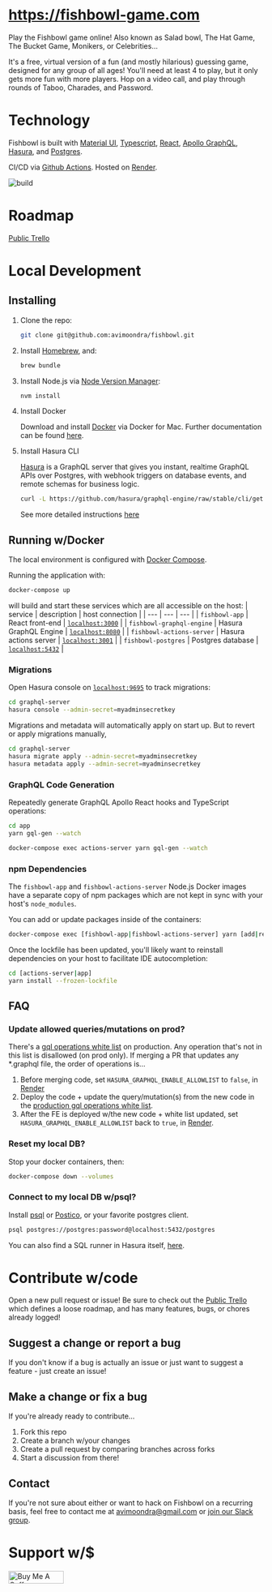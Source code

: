 # https://fishbowl-game.com

Play the Fishbowl game online! Also known as Salad bowl, The Hat Game, The Bucket Game, Monikers, or Celebrities...

It's a free, virtual version of a fun (and mostly hilarious) guessing game, designed for any group of all ages! You'll need at least 4 to play, but it only gets more fun with more players. Hop on a video call, and play through rounds of Taboo, Charades, and Password.

# Technology

Fishbowl is built with [Material UI](https://material-ui.com/), [Typescript](https://www.typescriptlang.org/), [React](https://reactjs.org/), [Apollo GraphQL](https://www.apollographql.com/), [Hasura](https://hasura.io/), and [Postgres](https://www.postgresql.org/).

CI/CD via [Github Actions](https://github.com/features/actions). Hosted on [Render](https://render.com/).

![build](https://github.com/avimoondra/fishbowl/workflows/build/badge.svg)

# Roadmap

[Public Trello](https://trello.com/b/xxUmKj7q/fishbowl-game)

# Local Development

## Installing

1. Clone the repo:

   ```bash
   git clone git@github.com:avimoondra/fishbowl.git
   ```

2. Install [Homebrew](https://brew.sh/), and:

   ```bash
   brew bundle
   ```

3. Install Node.js via [Node Version Manager](https://github.com/nvm-sh/nvm):

   ```bash
   nvm install
   ```

4. Install Docker

   Download and install [Docker](https://docs.docker.com/docker-for-mac/install/) via Docker for Mac. Further documentation can be found [here](https://docs.docker.com/engine/docker-overview/).

5. Install Hasura CLI

   [Hasura](https://hasura.io/) is a GraphQL server that gives you instant, realtime GraphQL APIs over Postgres, with webhook triggers on database events, and remote schemas for business logic.

   ```bash
   curl -L https://github.com/hasura/graphql-engine/raw/stable/cli/get.sh | bash
   ```

   See more detailed instructions [here](https://hasura.io/docs/1.0/graphql/manual/hasura-cli/install-hasura-cli.html)

## Running w/Docker

The local environment is configured with [Docker Compose](https://docs.docker.com/compose/).

Running the application with:

```bash
docker-compose up
```

will build and start these services which are all accessible on the host:
| service | description | host connection |
| --- | --- | --- |
| `fishbowl-app` | React front-end | [`localhost:3000`](http://localhost:3000/) |
| `fishbowl-graphql-engine` | Hasura GraphQL Engine | [`localhost:8080`](http://localhost:8080/) |
| `fishbowl-actions-server` | Hasura actions server | [`localhost:3001`](http://localhost:3001/) |
| `fishbowl-postgres` | Postgres database | [`localhost:5432`](http://localhost:5432/) |

### Migrations

Open Hasura console on [`localhost:9695`](http://localhost:9695/) to track migrations:

```bash
cd graphql-server
hasura console --admin-secret=myadminsecretkey
```

Migrations and metadata will automatically apply on start up. But to revert or apply migrations manually,

```bash
cd graphql-server
hasura migrate apply --admin-secret=myadminsecretkey
hasura metadata apply --admin-secret=myadminsecretkey
```

### GraphQL Code Generation

Repeatedly generate GraphQL Apollo React hooks and TypeScript operations:

```bash
cd app
yarn gql-gen --watch
```

```bash
docker-compose exec actions-server yarn gql-gen --watch
```

### npm Dependencies

The `fishbowl-app` and `fishbowl-actions-server` Node.js Docker images have a separate copy of npm packages which are not kept in sync with your host's `node_modules`.

You can add or update packages inside of the containers:

```bash
docker-compose exec [fishbowl-app|fishbowl-actions-server] yarn [add|remove|etc.] xyz-package
```

Once the lockfile has been updated, you'll likely want to reinstall dependencies on your host to facilitate IDE autocompletion:

```bash
cd [actions-server|app]
yarn install --frozen-lockfile
```

## FAQ

### Update allowed queries/mutations on prod?

There's a [gql operations white list](https://fishbowl-graphql.onrender.com/console/settings/allowed-queries) on production. Any operation that's not in this list is disallowed (on prod only). If merging a PR that updates any \*.graphql file, the order of operations is...

1. Before merging code, set `HASURA_GRAPHQL_ENABLE_ALLOWLIST` to `false`, in [Render](https://dashboard.render.com/web/srv-bqave7tp1qr5voljem1g/env)
2. Deploy the code + update the query/mutation(s) from the new code in the [production gql operations white list](https://fishbowl-graphql.onrender.com/console/settings/allowed-queries).
3. After the FE is deployed w/the new code + white list updated, set `HASURA_GRAPHQL_ENABLE_ALLOWLIST` back to `true`, in [Render](https://dashboard.render.com/web/srv-bqave7tp1qr5voljem1g/env).

### Reset my local DB?

Stop your docker containers, then:

```bash
docker-compose down --volumes
```

### Connect to my local DB w/psql?

Install [psql](https://www.postgresql.org/docs/9.3/app-psql.html) or [Postico](https://eggerapps.at/postico/), or your favorite postgres client.

```bash
psql postgres://postgres:password@localhost:5432/postgres
```

You can also find a SQL runner in Hasura itself, [here](http://localhost:9695/data/sql).

# Contribute w/code

Open a new pull request or issue! Be sure to check out the [Public Trello](https://trello.com/b/xxUmKj7q/fishbowl-game) which defines a loose roadmap, and has many features, bugs, or chores already logged!

## Suggest a change or report a bug

If you don't know if a bug is actually an issue or just want to suggest a feature - just create an issue!

## Make a change or fix a bug

If you're already ready to contribute...

1. Fork this repo
2. Create a branch w/your changes
3. Create a pull request by comparing branches across forks
4. Start a discussion from there!

## Contact

If you're not sure about either or want to hack on Fishbowl on a recurring basis, feel free to contact me at [avimoondra@gmail.com](mailto:avimoondra@gmail.com) or [join our Slack group](https://join.slack.com/t/fishbowl-game/shared_invite/zt-dzi7puk6-Dpcg748SKqoBeRqZOfV7~g).

# Support w/\$

<a href="https://www.buymeacoffee.com/fishbowlgame" target="_blank"><img src="https://cdn.buymeacoffee.com/buttons/default-orange.png" alt="Buy Me A Coffee" style="height: 25.5px !important;width: 108.5px !important;" ></a>
